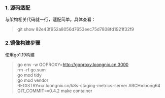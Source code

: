 ### 1. 源码适配
与架构相关代码就一行，适配简单，具体查看：   
> git show 82e43f952a8056d7653eec75d7808fd1921f32f9   
### 2.镜像构建步骤   
使用go1.19构建   
> go env -w GOPROXY=http://goproxy.loongnix.cn:3000   
> rm -rf go.sum   
> go mod tidy   
> go mod vendor   
> REGISTRY=cr.loongnix.cn/k8s-staging-metrics-server ARCH=loong64 GIT_COMMIT=v0.4.2 make container   

